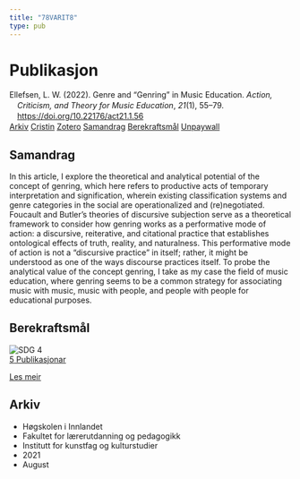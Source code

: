 ```yaml
---
title: "78VARIT8"
type: pub
---
```

<h1>Publikasjon</h1>
<article id="csl-bib-container-78VARIT8" class="csl-bib-container">
  <div class="csl-bib-body" style="line-height: 1.35; padding-left: 1em; text-indent:-1em;">
  <div class="csl-entry">Ellefsen, L. W. (2022). Genre and &#x201C;Genring&#x201D; in Music Education. <i>Action, Criticism, and Theory for Music Education</i>, <i>21</i>(1), 55&#x2013;79. <a href="https://doi.org/10.22176/act21.1.56">https://doi.org/10.22176/act21.1.56</a></div>
</div>
  <div class="csl-bib-buttons">
    <a href="#taxonomy-article-78VARIT8" class="csl-bib-button">Arkiv</a>
    <a href="https://app.cristin.no/results/show.jsf?id=1929633" alt="Cristin URL" class="csl-bib-button">Cristin</a>
    <a href="http://zotero.org/groups/5402882/items/78VARIT8" alt="Zotero URL" class="csl-bib-button">Zotero</a>
    <a href="#abstract-article-78VARIT8" class="csl-bib-button">Samandrag</a>
    <a href="#sdg-article-78VARIT8" class="csl-bib-button">Berekraftsmål</a>
    <a href="https://doi.org/10.22176/act21.1.56" class="csl-bib-button">Unpaywall</a>
  </div>
  <div id="csl-bib-meta-container-78VARIT8"></div>
</article>
<div id="csl-bib-meta-78VARIT8" class="csl-bib-meta">
  <article id="abstract-article-78VARIT8" class="abstract-article">
    <h1>Samandrag</h1>
    In this article, I explore the theoretical and analytical potential of the concept of genring, which here refers to productive acts of temporary interpretation and signification, wherein existing classification systems and genre categories in the social are operationalized and (re)negotiated. Foucault and Butler’s theories of discursive subjection serve as a theoretical framework to consider how genring works as a performative mode of action: a discursive, reiterative, and citational practice that establishes ontological effects of truth, reality, and naturalness. This performative mode of action is not a “discursive practice” in itself; rather, it might be understood as one of the ways discourse practices itself. To probe the analytical value of the concept genring, I take as my case the field of music education, where genring seems to be a common strategy for associating music with music, music with people, and people with people for educational purposes.
  </article>
  <article id="sdg-article-78VARIT8" class="sdg-article">
    <h1>Berekraftsmål</h1>
    <div class="sdg-container"><div id="sdg4" class="sdg"> <img src="{{< params subfolder >}}images/sdg/sdg04_no.png" class="image" alt="SDG 4"> <div class="sdg-overlay"> <a href="{{< params subfolder >}}no/archive/?sdg=4#archive" class="sdg-publication-count"><span>5</span> Publikasjonar</a> <p><a href="NA" class="sdg-read-more">Les meir</a></p> </div> </div></div>
  </article>
  <article id="taxonomy-article-78VARIT8" class="taxonomy-article">
    <h1>Arkiv</h1>
    <ul>
      <li>Høgskolen i Innlandet</li>
      <li>Fakultet for lærerutdanning og pedagogikk</li>
      <li>Institutt for kunstfag og kulturstudier</li>
      <li>2021</li>
      <li>August</li>
    </ul>
  </article>
</div>
